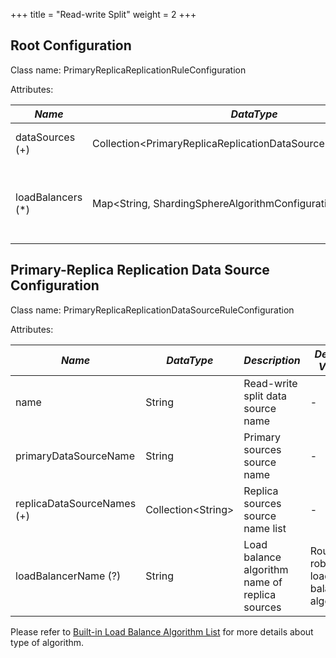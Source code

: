 +++
title = "Read-write Split"
weight = 2
+++

## Root Configuration

Class name: PrimaryReplicaReplicationRuleConfiguration

Attributes:

| *Name*            | *DataType*                                                         | *Description*                                                        |
| ----------------- | ------------------------------------------------------------------ | -------------------------------------------------------------------- |
| dataSources (+)   | Collection\<PrimaryReplicaReplicationDataSourceRuleConfiguration\> | Data sources of primary and replicas                                 |
| loadBalancers (*) | Map\<String, ShardingSphereAlgorithmConfiguration\>                | Load balance algorithm name and configurations of replica data sources |

## Primary-Replica Replication Data Source Configuration

Class name: PrimaryReplicaReplicationDataSourceRuleConfiguration

Attributes:

| *Name*                     | *DataType*           | *Description*                                  | *Default Value*                    |
| -------------------------- | -------------------- | ---------------------------------------------- | ---------------------------------- |
| name                       | String               | Read-write split data source name              | -                                  |
| primaryDataSourceName      | String               | Primary sources source name                    | -                                  |
| replicaDataSourceNames (+) | Collection\<String\> | Replica sources source name list               | -                                  |
| loadBalancerName (?)       | String               | Load balance algorithm name of replica sources | Round robin load balance algorithm |

Please refer to [Built-in Load Balance Algorithm List](/en/user-manual/shardingsphere-jdbc/configuration/built-in-algorithm/load-balance) for more details about type of algorithm.
